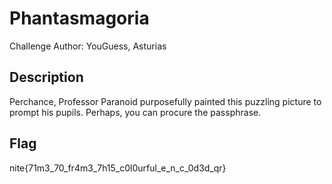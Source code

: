 # Phantasmagoria

Challenge Author: YouGuess, Asturias

## Description

Perchance, Professor Paranoid purposefully painted this puzzling picture to prompt his pupils. Perhaps, you can procure the passphrase.

## Flag

nite{71m3_70_fr4m3_7h15_c0l0urful_e_n_c_0d3d_qr}
